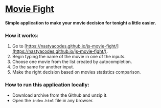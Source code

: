 # [Movie Fight](https://nastyacodes.github.io/js-movie-fight/)

#### Simple application to make your movie decision for tonight a little easier.

### How it works:
1. Go to [https://nastyacodes.github.io/js-movie-fight/](https://nastyacodes.github.io/js-movie-fight/).
2. Begin typing the name of the movie in one of the inputs.
3. Choose one movie from the list created by autocompletion.
4. Do the same for another input.
5. Make the right decision based on movies statistics comparison.

### How to run this application locally:
* Download archive from the Github and unzip it.
* Open the `index.html` file in any browser.
